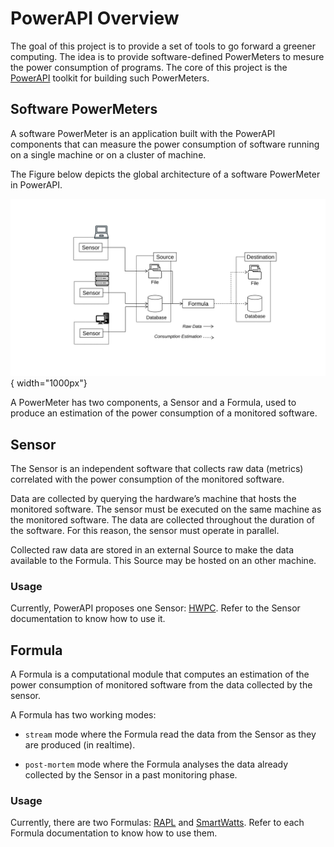 # PowerAPI Overview

The goal of this project is to provide a set of tools to go forward a greener
computing.
The idea is to provide software-defined PowerMeters to mesure the power
consumption of programs.
The core of this project is the [PowerAPI](https://github.com/powerapi-ng/powerapi) toolkit for building
such PowerMeters.



## Software PowerMeters

A software PowerMeter is an application built with the PowerAPI components that can
measure the power consumption of software running on a single machine or on a
cluster of machine.

The Figure below depicts the global architecture of a software PowerMeter in PowerAPI.

![PowerAPI Architecture Overview](../../assets/images/reference/overview/global-architecture.jpg){ width="1000px"}


<!--img
src="assets/images/intro/global-architecture.png"
alt="PowerMeter Architecture" width="1000px"-->

A PowerMeter has two components, a Sensor and a Formula, used to
produce an estimation of the power consumption of a monitored software.

## Sensor

The Sensor is an independent software that collects raw data (metrics) correlated with the power consumption of the
monitored software.

Data are collected by querying the hardware’s machine that hosts the monitored
software. The sensor must be executed on the same machine as the monitored
software. The data are collected throughout the duration of the software. For
this reason, the sensor must operate in parallel.

Collected raw data are stored in an external Source to make the data available to
the Formula. This Source may be hosted on an other machine.

### Usage

Currently, PowerAPI proposes one Sensor: [HWPC](sensors/hwpc-sensor.md).
Refer to the Sensor documentation to know how to use it.

## Formula

A Formula is a computational module that computes an estimation of the power
consumption of monitored software from the data collected by the sensor.

A Formula has two working modes:

- `stream` mode where the Formula read the data from the Sensor as they are
  produced (in realtime).

- `post-mortem` mode where the Formula analyses the data already collected by the Sensor in a past monitoring phase.

### Usage

Currently, there are two Formulas: [RAPL](formulas/rapl.md) and [SmartWatts](formulas/smartwatts.md).
Refer to each Formula documentation to know how to use them.
